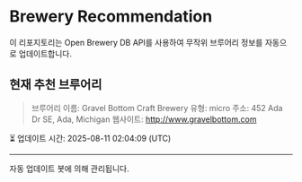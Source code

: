 # Brewery Recommendation

이 리포지토리는 Open Brewery DB API를 사용하여 무작위 브루어리 정보를 자동으로 업데이트합니다.

## 현재 추천 브루어리
> 브루어리 이름: Gravel Bottom Craft Brewery
유형: micro
주소: 452 Ada Dr SE, Ada, Michigan
웹사이트: http://www.gravelbottom.com

⏳ 업데이트 시간: 2025-08-11 02:04:09 (UTC)

---
자동 업데이트 봇에 의해 관리됩니다.